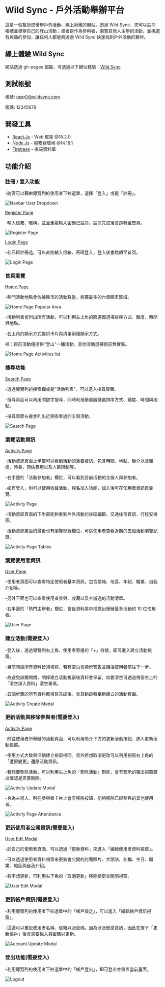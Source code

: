 # Wild Sync - 戶外活動舉辦平台

這是一個幫助您舉辦戶外活動、線上揪團的網站。透過 Wild Sync，您可以註冊帳號並舉辦自己的登山活動；或者是作為參與者，瀏覽其他人主辦的活動，並挑選有興趣的參加，讓任何人都能夠透過 Wild Sync 快速找到戶外活動的夥伴。

## 線上體驗 Wild Sync

網站透過 gh-pages 部屬，可透過以下網址體驗：[Wild Sync](https://shanyueel.github.io/wild_sync_with_react/)

## 測試帳號

帳號: user0@wildsync.com

密碼: 12345678

## 開發工具

- [React.Js](https://react.dev/) - Web 框架 @18.2.0
- [Node.Js](https://nodejs.org/en/) - 服務器環境 @14.18.1
- [Firebase](https://firebase.google.com/?hl=zh-cn) - 後端資料庫

## 功能介紹

### 註冊 / 登入功能

-訪客可以藉由導覽列的使用者下拉選單，選擇「登入」或是「註冊」。

![Navbar User Dropdown](https://firebasestorage.googleapis.com/v0/b/wildsync.appspot.com/o/guide-images%2Flogin-register-button.jpg?alt=media&token=85f1a53f-230d-476f-8157-b225416e4058)

[Register Page](https://shanyueel.github.io/wild_sync_with_react/register)

-輸入信箱、暱稱，並且重複輸入密碼已註冊，註冊完成後會跳轉至首頁。

![Register Page](https://firebasestorage.googleapis.com/v0/b/wildsync.appspot.com/o/guide-images%2Fregister-page.jpg?alt=media&token=bb1568d6-a195-487f-832c-d8fbf4754a68)

[Login Page](https://shanyueel.github.io/wild_sync_with_react/login)

-若已經註冊過，可以直接輸入信箱、密碼登入，登入後會跳轉至首頁。

![Login Page](https://firebasestorage.googleapis.com/v0/b/wildsync.appspot.com/o/guide-images%2Flogin-page.jpg?alt=media&token=68cc96b3-4c95-41f7-a10b-e980ef2977d9)

### 首頁瀏覽

[Home Page](https://shanyueel.github.io/wild_sync_with_react/)

-熱門活動地點會依據縣市的活動數量，推薦最多的六個縣市區域。

![Home Page Popular Area](https://firebasestorage.googleapis.com/v0/b/wildsync.appspot.com/o/guide-images%2Fhome-page-popular-areas.jpg?alt=media&token=f0109202-b72d-4ab9-9d0e-41add949e053)

-活動列表會列出所有活動，可以利用左上角的篩選器選擇排序方式、難度、時間與地點。

-右上角的顯示方式提供卡片與清單兩種顯示方式。

補：目前活動僅提供"登山"一種活動，其他活動選擇目前無實裝。

![Home Page Activities list](https://firebasestorage.googleapis.com/v0/b/wildsync.appspot.com/o/guide-images%2Fhome-page-activities-list.jpg?alt=media&token=9e82e1e9-592e-4bce-88df-7389b65b95fc)

### 搜尋功能

[Search Page](https://shanyueel.github.io/wild_sync_with_react/activity/search)

-透過導覽列的搜索欄或是"活動列表"，可以進入搜尋頁面。

-搜尋頁面可以利用關鍵字搜尋，同時利用篩選器篩選排序方式、難度、時間與地點。

-搜尋頁面右邊會列出近期查看過的五個活動。

![Search Page](https://firebasestorage.googleapis.com/v0/b/wildsync.appspot.com/o/guide-images%2Factivity-search-page.jpg?alt=media&token=aea7f4d3-0fb1-4e7f-9deb-614932ec9d96)

### 瀏覽活動資訊

[Activity Page](https://shanyueel.github.io/wild_sync_with_react/activity/dBDYjckpZnjs6ZByZYVd)

-活動資訊頁面上半部可以看到活動的重要資訊、包含時間、地點、簡介以及難度、時長、預估費用以及人數限制等。

-右手邊的「活動參加者」欄位，可以看到目前活動的主辦人與參加者。

-如有登入，則可以使用收藏活動、報名加入功能，加入後可在使用者資訊頁瀏覽。

![Activity Page](https://firebasestorage.googleapis.com/v0/b/wildsync.appspot.com/o/guide-images%2Factivity-page.jpg?alt=media&token=317656c2-f09a-4898-8c44-6cd494924822)

-活動資訊頁面的下半部能夠看到戶外活動的詳細細節、交通住宿資訊、行程安排等。

-活動資訊業面的最後也有瀏覽紀錄欄位，可供使用者查看近期的五個活動瀏覽紀錄。

![Activity Page Tables](https://firebasestorage.googleapis.com/v0/b/wildsync.appspot.com/o/guide-images%2Factivity-page-tables.jpg?alt=media&token=d100668e-87d1-4422-b8bd-a4952b5818ac)

### 瀏覽使用者資訊

[User Page](https://shanyueel.github.io/wild_sync_with_react/user/OCE9IwK6yhgyUHnOif7rnq9TqSJ2)

-使用者頁面可以查看特定使用者基本資訊，包含信箱、地區、年紀、職業、自我介紹等。

-另外下面也可以查看使用者參與、收藏以及主辦過的活動清單。

-右半邊的「熱門主辦者」欄位，會從資料庫中推薦出舉辦最多活動的 10 位使用者。

![User Page](https://firebasestorage.googleapis.com/v0/b/wildsync.appspot.com/o/guide-images%2Fuser-page.jpg?alt=media&token=19d3ec8d-1d23-4c51-a2f9-de51beb81131)

### 建立活動(需要登入)

-登入後，透過導覽列右上角、使用者旁邊的「+」符號，即可進入建立活動視窗。

-目前預設所有資料皆須填寫，若有空白會顯示警告並阻擋使用者前往下一步。

-為避免誤觸關閉，關掉建立活動視窗後資料會保留，如要清空可透過視窗右上的「清空填入資料」清空重填。

-五個步驟的所有資料都填寫完成後，會自動跳轉至新建立的活動頁面。

![Activity Create Modal](https://firebasestorage.googleapis.com/v0/b/wildsync.appspot.com/o/guide-images%2Factivity-create-modal.jpg?alt=media&token=f2df71a7-ce94-4e2a-a19a-db082abe1c38)

### 更新活動與移除參與者(需要登入)

[Activity Page](https://shanyueel.github.io/wild_sync_with_react/activity/iLwpOTVg6YyTmoiPucWW)

-前往使用者所舉辦的活動頁面，可以利用簡介下方的更新活動按鈕，進入更新活動視窗。

-使用方式大致與活動建立視窗相同。另外若想取消更改可以利用視窗右上角的「還原變更」還原活動資訊。

-若想要刪除活動，可以利用右上角的「刪除活動」刪除，會有警示的彈出視窗彈出確認是否要刪除。

![Activity Update Modal](https://firebasestorage.googleapis.com/v0/b/wildsync.appspot.com/o/guide-images%2Factivity-update-modal.jpg?alt=media&token=c978fc14-287f-4b50-9458-446f6409e28f)

-身為主辦人，則在參與者卡片上會有移除按鈕，能夠移除已經參與的其他使用者。

![Activity Page Attendance](https://firebasestorage.googleapis.com/v0/b/wildsync.appspot.com/o/guide-images%2Factivity-page-attendance.jpg?alt=media&token=b70f93ed-cdc3-4302-a151-32c1927ea7f6)

### 更新使用者公開資訊(需要登入)

[User Edit Modal](https://shanyueel.github.io/wild_sync_with_react/user/8XKZphuNddVABtKKzmZgWpZ0Bh23)

-於自己的使用者頁面，可以透過「更新資料」來進入「編輯使用者資料視窗」。

-可以透過使用者資料視窗來更新會公開的封面照片、大頭貼、名稱、生日、職業、地區與自我介紹。

-若不想更新，可利用右下角的「取消更新」移除變更並關閉視窗。

![User Edit Modal](https://firebasestorage.googleapis.com/v0/b/wildsync.appspot.com/o/guide-images%2Fuser-edit-modal.jpg?alt=media&token=90f9110f-48b4-47b1-9dd6-f38fd50be10c)

### 更新帳戶資訊(需要登入)

-利用導覽列的使用者下拉選單中的「帳戶設定」，可以進入「編輯帳戶資訊視窗」。

-這邊可以重設使用者名稱、信箱以及密碼。因為涉及敏感資訊，因此在按下「更新帳戶」後會需要輸入員密碼以更新。

![Account Update Modal](https://firebasestorage.googleapis.com/v0/b/wildsync.appspot.com/o/guide-images%2Faccount-update-modal.jpg?alt=media&token=124158cc-85e8-4de9-9bf4-b9c510639fcd)

### 登出功能(需要登入)

-利用導覽列的使用者下拉選單中的「帳戶登出」，即可登出並重置當前畫面。

![Logout](https://firebasestorage.googleapis.com/v0/b/wildsync.appspot.com/o/guide-images%2Flogout-button.jpg?alt=media&token=e742f698-d9a4-4305-bcf3-4fe9342ac18c)
